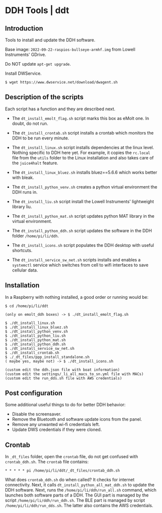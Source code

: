 # DDH Tools | ddt



## Introduction

Tools to install and update the DDH software.

Base image: ```2022-09-22-raspios-bullseye-armhf.img``` from Lowell Instruments' GDrive.

Do NOT update ```apt-get upgrade```.

Install DWService.

```console
$ wget https://www.dwservice.net/download/dwagent.sh
```



## Description of the scripts

Each script has a function and they are described next.


- The ``dt_install_emolt_flag.sh`` script marks this box as eMolt one. In doubt, do not run.

- The ``dt_install_crontab.sh`` script installs a crontab which monitors the DDH to be run every minute.

- The ``dt_install_linux.sh`` script installs dependencies at the linux level. 
Nothing specific to DDH here yet. 
For example, it copies the ``rc.local`` file from the ``utils`` folder to the
Linux installation and also takes care of the ``juice4halt`` feature.

- The ``dt_install_linux_bluez.sh`` installs bluez==5.6.6 which works better with bleak.

- The ``dt_install_python_venv.sh`` creates a python virtual environment the DDH runs in.

- The ``dt_install_liu.sh`` script install the Lowell Instruments' lightweight library liu.

- The ``dt_install_python_mat.sh`` script updates python MAT library in the virtual environment.

- The ``dt_install_python_ddh.sh`` script updates the software in the DDH folder ``/home/pi/li/ddh``.

- The ``dt_install_icons.sh`` script populates the DDH desktop with useful shortcuts.

- The ``dt_install_service_sw_net.sh`` scripts installs and enables a ``systemctl`` service which switches
from cell to wifi interfaces to save cellular data.

 

## Installation

In a Raspberry with nothing installed, a good order or running would be:

```console
$ cd /home/pi/li/ddt

(only on emolt_ddh boxes) -> $ ./dt_install_emolt_flag.sh

$ ./dt_install_linux.sh
$ ./dt_install_linux_bluez.sh
$ ./dt_install_python_venv.sh
$ ./dt_install_python_liu.sh
$ ./dt_install_python_mat.sh
$ ./dt_install_python_ddh.sh
$ ./dt_install_service_sw_net.sh
$ ./dt_install_crontab.sh
$ ./_dt_files/ppp_install_standalone.sh
( maybe yes, maybe not) -> $ ./dt_install_icons.sh

(custom edit the ddh.json file with boat information)
(custom edit the settings/_li_all_macs_to_sn.yml file with MACs)
(custom edit the run_dds.sh file with AWS credentials)
```



## Post configuration

Some additional useful things to do for better DDH behavior:

- Disable the screensaver.
- Remove the Bluetooth and software update icons from the panel.
- Remove any unwanted wi-fi credentials left.
- Update DWS credentials if they were cloned.



## Crontab

In ``_dt_files`` folder, open the ``crontab`` file, do not get confused with ``crontab_ddh.sh``.
The ``crontab`` file contains:

```
* * * * * pi /home/pi/li/ddt/_dt_files/crontab_ddh.sh
```

What does ``crontab_ddh.sh`` do when called? It checks for internet connectivity.
Next, it calls ``dt_install_python_all_mat_ddh.sh`` to update the DDH software.
Next, runs the ``/home/pi/li/ddh/run_all.sh`` command, which launches both software parts of a DDH.
The GUI part is managed by the script ``/home/pi/li/ddh/run_ddh.sh``. 
The BLE part is managed by script ``/home/pi/li/ddh/run_dds.sh``. The latter also contains the AWS credentials.


